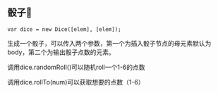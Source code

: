 ## 骰子🎲
    var dice = new Dice([elem], [elem]);

生成一个骰子，可以传入两个参数，第一个为插入骰子节点的母元素默认为body，第二个为输出骰子点数的元素。

调用dice.randomRoll()可以随机roll一个1-6的点数

调用dice.rollTo(num)可以获取想要的点数（1-6）
